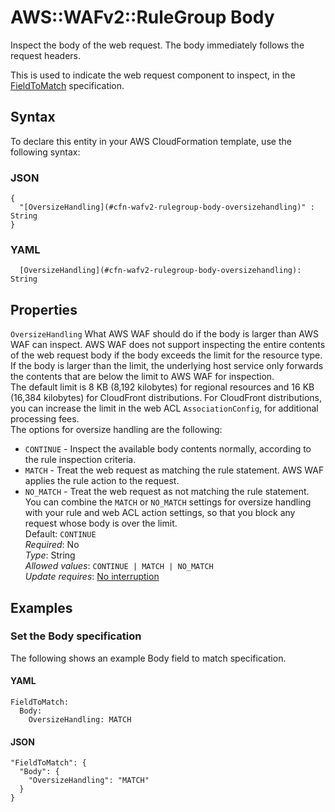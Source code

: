 # AWS::WAFv2::RuleGroup Body<a name="aws-properties-wafv2-rulegroup-body"></a>

Inspect the body of the web request\. The body immediately follows the request headers\.

This is used to indicate the web request component to inspect, in the [FieldToMatch](https://docs.aws.amazon.com/AWSCloudFormation/latest/UserGuide/aws-properties-wafv2-rulegroup-xssmatchstatement.html#cfn-wafv2-rulegroup-xssmatchstatement-fieldtomatch) specification\. 

## Syntax<a name="aws-properties-wafv2-rulegroup-body-syntax"></a>

To declare this entity in your AWS CloudFormation template, use the following syntax:

### JSON<a name="aws-properties-wafv2-rulegroup-body-syntax.json"></a>

```
{
  "[OversizeHandling](#cfn-wafv2-rulegroup-body-oversizehandling)" : String
}
```

### YAML<a name="aws-properties-wafv2-rulegroup-body-syntax.yaml"></a>

```
  [OversizeHandling](#cfn-wafv2-rulegroup-body-oversizehandling): String
```

## Properties<a name="aws-properties-wafv2-rulegroup-body-properties"></a>

`OversizeHandling`  <a name="cfn-wafv2-rulegroup-body-oversizehandling"></a>
What AWS WAF should do if the body is larger than AWS WAF can inspect\. AWS WAF does not support inspecting the entire contents of the web request body if the body exceeds the limit for the resource type\. If the body is larger than the limit, the underlying host service only forwards the contents that are below the limit to AWS WAF for inspection\.   
The default limit is 8 KB \(8,192 kilobytes\) for regional resources and 16 KB \(16,384 kilobytes\) for CloudFront distributions\. For CloudFront distributions, you can increase the limit in the web ACL `AssociationConfig`, for additional processing fees\.   
The options for oversize handling are the following:  
+  `CONTINUE` \- Inspect the available body contents normally, according to the rule inspection criteria\. 
+  `MATCH` \- Treat the web request as matching the rule statement\. AWS WAF applies the rule action to the request\.
+  `NO_MATCH` \- Treat the web request as not matching the rule statement\.
You can combine the `MATCH` or `NO_MATCH` settings for oversize handling with your rule and web ACL action settings, so that you block any request whose body is over the limit\.   
Default: `CONTINUE`   
*Required*: No  
*Type*: String  
*Allowed values*: `CONTINUE | MATCH | NO_MATCH`  
*Update requires*: [No interruption](https://docs.aws.amazon.com/AWSCloudFormation/latest/UserGuide/using-cfn-updating-stacks-update-behaviors.html#update-no-interrupt)

## Examples<a name="aws-properties-wafv2-rulegroup-body--examples"></a>



### Set the Body specification<a name="aws-properties-wafv2-rulegroup-body--examples--Set_the_Body_specification_"></a>

The following shows an example Body field to match specification\. 

#### YAML<a name="aws-properties-wafv2-rulegroup-body--examples--Set_the_Body_specification_--yaml"></a>

```
FieldToMatch:
  Body:
    OversizeHandling: MATCH
```

#### JSON<a name="aws-properties-wafv2-rulegroup-body--examples--Set_the_Body_specification_--json"></a>

```
"FieldToMatch": {
  "Body": {
    "OversizeHandling": "MATCH" 
  }
}
```